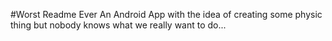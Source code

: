 #Worst Readme Ever
An Android App with the idea of creating some physic thing but nobody knows what we really want to do...
